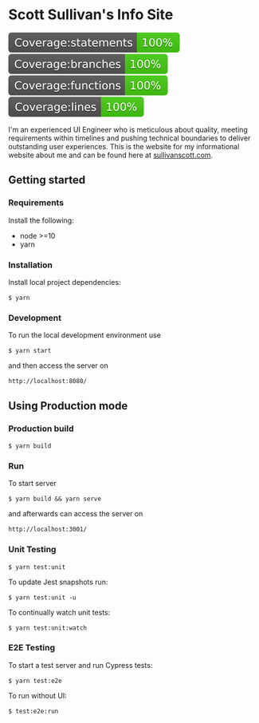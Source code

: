 # Scott Sullivan's Info Site

![](./src/assets/badge-statements.svg) ![](./src/assets/badge-branches.svg) ![](./src/assets/badge-functions.svg) ![](./src/assets/badge-lines.svg)

I'm an experienced UI Engineer who is meticulous about quality, meeting requirements within timelines and pushing technical boundaries to deliver outstanding user experiences. This is the website for my informational website about me and can be found here at [sullivanscott.com](http://sullivanscott.com/).

## Getting started

### Requirements

Install the following:

- node >=10
- yarn

### Installation

Install local project dependencies:

```
$ yarn
```

### Development

To run the local development environment use

```
$ yarn start
```

and then access the server on

```
http://localhost:8080/
```

## Using Production mode

### Production build

```
$ yarn build
```

### Run

To start server

```
$ yarn build && yarn serve
```

and afterwards can access the server on

```
http://localhost:3001/
```

### Unit Testing

```
$ yarn test:unit
```

To update Jest snapshots run:

```
$ yarn test:unit -u
```

To continually watch unit tests:

```
$ yarn test:unit:watch
```

### E2E Testing

To start a test server and run Cypress tests:

```
$ yarn test:e2e
```

To run without UI:

```
$ test:e2e:run
```
